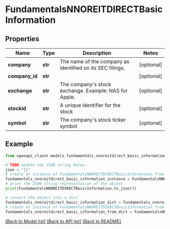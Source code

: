 # FundamentalsNNOREITDIRECTBasicInformation


## Properties

Name | Type | Description | Notes
------------ | ------------- | ------------- | -------------
**company** | **str** | The name of the company as identified on its SEC filings. | [optional] 
**company_id** | **str** |  | [optional] 
**exchange** | **str** | The company&#39;s stock exchange. Example: NAS for Apple. | [optional] 
**stockid** | **str** | A unique identifier for the stock | [optional] 
**symbol** | **str** | The company&#39;s stock ticker symbol | [optional] 

## Example

```python
from openapi_client.models.fundamentals_nnoreitdirect_basic_information import FundamentalsNNOREITDIRECTBasicInformation

# TODO update the JSON string below
json = "{}"
# create an instance of FundamentalsNNOREITDIRECTBasicInformation from a JSON string
fundamentals_nnoreitdirect_basic_information_instance = FundamentalsNNOREITDIRECTBasicInformation.from_json(json)
# print the JSON string representation of the object
print(FundamentalsNNOREITDIRECTBasicInformation.to_json())

# convert the object into a dict
fundamentals_nnoreitdirect_basic_information_dict = fundamentals_nnoreitdirect_basic_information_instance.to_dict()
# create an instance of FundamentalsNNOREITDIRECTBasicInformation from a dict
fundamentals_nnoreitdirect_basic_information_from_dict = FundamentalsNNOREITDIRECTBasicInformation.from_dict(fundamentals_nnoreitdirect_basic_information_dict)
```
[[Back to Model list]](../README.md#documentation-for-models) [[Back to API list]](../README.md#documentation-for-api-endpoints) [[Back to README]](../README.md)


